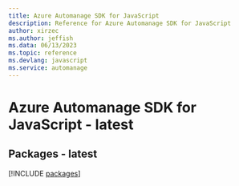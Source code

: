 ```yaml
---
title: Azure Automanage SDK for JavaScript
description: Reference for Azure Automanage SDK for JavaScript
author: xirzec
ms.author: jeffish
ms.data: 06/13/2023
ms.topic: reference
ms.devlang: javascript
ms.service: automanage
---
```

# Azure Automanage SDK for JavaScript - latest
## Packages - latest
[!INCLUDE [packages](automanage-index.md)]